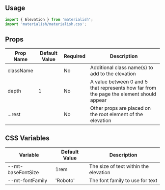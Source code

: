 ## Usage

```jsx
import { Elevation } from 'materialish';
import 'materialish/materialish.css';
```

## Props

| Prop Name | Default Value | Required | Description                                                                             |
| --------- | ------------- | -------- | --------------------------------------------------------------------------------------- |
| className |               | No       | Additional class name(s) to add to the elevation                                        |
| depth     | 1             | No       | A value between 0 and 5 that represents how far from the page the element should appear |
| ...rest   |               | No       | Other props are placed on the root element of the elevation                             |

## CSS Variables

| Variable          | Default Value | Description                           |
| ----------------- | ------------- | ------------------------------------- |
| --mt-baseFontSize | 1rem          | The size of text within the elevation |
| --mt-fontFamily   | 'Roboto'      | The font family to use for text       |
